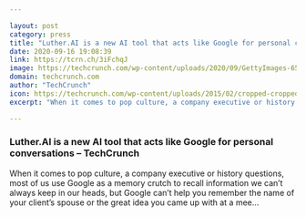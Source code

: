 ```yaml
---

layout: post
category: press
title: "Luther.AI is a new AI tool that acts like Google for personal conversations"
date: 2020-09-16 19:08:39
link: https://tcrn.ch/3iFchqJ
image: https://techcrunch.com/wp-content/uploads/2020/09/GettyImages-659416950.jpg?w=599
domain: techcrunch.com
author: "TechCrunch"
icon: https://techcrunch.com/wp-content/uploads/2015/02/cropped-cropped-favicon-gradient.png?w=180
excerpt: "When it comes to pop culture, a company executive or history questions, most of us use Google as a memory crutch to recall information we can’t always keep in our heads, but Google can’t help you remember the name of your client’s spouse or the great idea you came up with at a mee…"

---
```


### Luther.AI is a new AI tool that acts like Google for personal conversations – TechCrunch

When it comes to pop culture, a company executive or history questions, most of us use Google as a memory crutch to recall information we can’t always keep in our heads, but Google can’t help you remember the name of your client’s spouse or the great idea you came up with at a mee…